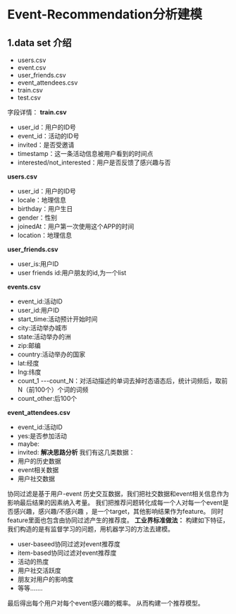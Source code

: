 Event-Recommendation分析建模
==

## 1.data set 介绍 ##

 - users.csv
 - event.csv
 - user_friends.csv
 - event_attendees.csv
 - train.csv
 - test.csv

字段详情：
**train.csv**
 - user_id：用户的ID号
 - event_id：活动的ID号
 - invited：是否受邀请
 - timestamp：这一条活动信息被用户看到的时间点
 - interested/not_interested：用户是否反馈了感兴趣与否

**users.csv**

 - user_id：用户的ID号
 - locale：地理信息
 - birthday：用户生日
 - gender：性别
 - joinedAt：用户第一次使用这个APP的时间
 - location：地理信息

**user_friends.csv**

 - user_is:用户ID
 - user friends id:用户朋友的id,为一个list

**events.csv**

 - event_id:活动ID
 - user_id:用户ID
 - start_time:活动预计开始时间
 - city:活动举办城市
 - state:活动举办的洲
 - zip:邮编
 - country:活动举办的国家
 - lat:经度
 - Ing:纬度
 - count_1 ---count_N：对活动描述的单词去掉时态语态后，统计词频后，取前N（前100个）个词的词频
 - count_other:后100个

**event_attendees.csv**

 - event_id:活动ID
 - yes:是否参加活动
 - maybe:
 - invited:
**解决思路分析**
我们有这几类数据：
 - 用户的历史数据
 - event相关数据
 - 用户社交数据

协同过滤是基于用户-event 历史交互数据，我们把社交数据和event相关信息作为影响最后结果的因素纳入考量。
我们把推荐问题转化成每一个人对每一个event是否感兴趣，感兴趣/不感兴趣 ，是一个target，其他影响结果作为feature。
同时feature里面也包含由协同过滤产生的推荐度。
**工业界标准做法：**
构建如下特征，我们构造的是有监督学习的问题，用机器学习的方法去建模。
 - user-baseed协同过滤对event推荐度
 - item-based协同过滤对event推荐度
 - 活动的热度
 - 用户社交活跃度
 - 朋友对用户的影响度
 - 等等.......

最后得出每个用户对每个event感兴趣的概率。
从而构建一个推荐模型。

